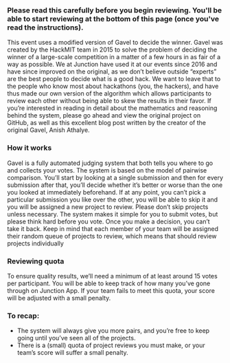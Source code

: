 ### Please read this carefully before you begin reviewing. You'll be able to start reviewing at the bottom of this page (once you've read the instructions).

This event uses a modified version of Gavel to decide the winner. Gavel was created by the HackMIT team in 2015 to solve the problem of deciding the winner of a large-scale competition in a matter of a few hours in as fair of a way as possible. We at Junction have used it at our events since 2016 and have since improved on the original, as we don’t believe outside “experts” are the best people to decide what is a good hack. We want to leave that to the people who know most about hackathons (you, the hackers), and have thus made our own version of the algorithm which allows participants to review each other without being able to skew the results in their favor. If you’re interested in reading in detail about the mathematics and reasoning behind the system, please go ahead and view the original project on GitHub, as well as this excellent blog post written by the creator of the original Gavel, Anish Athalye.

### How it works

Gavel is a fully automated judging system that both tells you where to go and collects your votes. The system is based on the model of pairwise comparison. You’ll start by looking at a single submission and then for every submission after that, you’ll decide whether it’s better or worse than the one you looked at immediately beforehand. If at any point, you can’t pick a particular submission you like over the other, you will be able to skip it and you will be assigned a new project to review. Please don’t skip projects unless necessary. The system makes it simple for you to submit votes, but please think hard before you vote. Once you make a decision, you can’t take it back.
Keep in mind that each member of your team will be assigned their random queue of projects to review, which means that should review projects individually

### Reviewing quota

To ensure quality results, we’ll need a minimum of at least around 15 votes per participant. You will be able to keep track of how many you’ve gone through on Junction App. If your team fails to meet this quota, your score will be adjusted with a small penalty.

### To recap:

- The system will always give you more pairs, and you’re free to keep going until you’ve seen all of the projects.
- There is a (small) quota of project reviews you must make, or your team’s score will suffer a small penalty.
